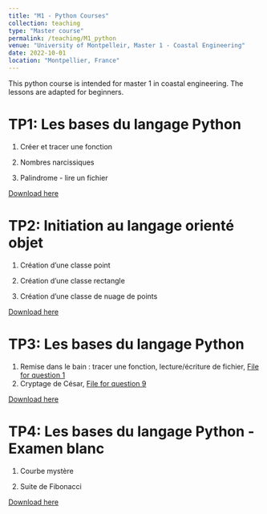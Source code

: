 ```yaml
---
title: "M1 - Python Courses"
collection: teaching
type: "Master course"
permalink: /teaching/M1_python
venue: "University of Montpelleir, Master 1 - Coastal Engineering"
date: 2022-10-01
location: "Montpellier, France"
---
```


This python course is intended for master 1 in coastal engineering. The lessons are adapted for beginners.

TP1: Les bases du langage Python
======
1) Créer et tracer une fonction 

2) Nombres narcissiques

3) Palindrome - lire un fichier

[Download here](http://ronan-dupont.github.io/files/teaching/HAT004_M1_TP-01.pdf)

TP2: Initiation au langage orienté objet
======
1) Création d’une classe point

2) Création d’une classe rectangle

3) Création d’une classe de nuage de points

[Download here](http://ronan-dupont.github.io/files/teaching/HAT004_M1_TP-02.pdf)

TP3: Les bases du langage Python
======
1) Remise dans le bain : tracer une fonction, lecture/écriture de fichier, [File for question 1](http://ronan-dupont.github.io/files/teaching/fichierTP03.txt)
2) Cryptage de César, [File for question 9](http://ronan-dupont.github.io/files/teaching/TP03_file_Q9.txt)

[Download here](http://ronan-dupont.github.io/files/teaching/HAT004_M1_TP-03.pdf)

TP4: Les bases du langage Python - Examen blanc
======
1) Courbe mystère 

2) Suite de Fibonacci

[Download here](http://ronan-dupont.github.io/files/teaching/HAT004_M1_TP-04.pdf)
